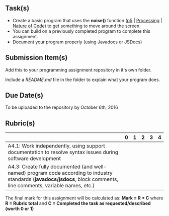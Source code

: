 Task(s)
-------
* Create a basic program that uses the **noise()** function ([p5](https://p5js.org/examples/math-noise1d.html) | [Processing](https://processing.org/reference/noise_.html) | [Nature of Code](http://natureofcode.com/book/introduction/#intro_section6)) to get something to move around the screen.
* You can build on a previously completed program to complete this assignment.
* Document your program properly (using Javadocs or JSDocs)

Submission Item(s)
------------------
Add this to your programming assignment repository in it's own folder.

Include a _README.md_ file in the folder to explain what your program does.

Due Date(s)
-------------
To be uploaded to the repository by October 6th, 2016

Rubric(s)
---------

| | 0 | 1 | 2 | 3 | 4 |
|---| --- | --- | --- | --- | --- |
|A4.1: Work independently, using support documentation to resolve syntax issues during software development  | | | | | |
|A4.3: Create fully documented (and well-named) program code according to industry standards (**javadocs/jsdocs**, block comments, line comments, variable names, etc.)  | | | | | |

The final mark for this assignment will be calculated as: __Mark = R * C__ where **R = Rubric total** and **C = Completed the task as requested/described (worth 0 or 1)**
